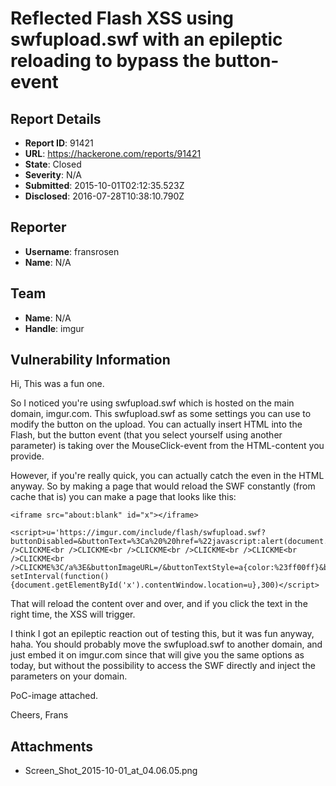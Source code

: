 # Reflected Flash XSS using swfupload.swf with an epileptic reloading to bypass the button-event

## Report Details
- **Report ID**: 91421
- **URL**: https://hackerone.com/reports/91421
- **State**: Closed
- **Severity**: N/A
- **Submitted**: 2015-10-01T02:12:35.523Z
- **Disclosed**: 2016-07-28T10:38:10.790Z

## Reporter
- **Username**: fransrosen
- **Name**: N/A

## Team
- **Name**: N/A
- **Handle**: imgur

## Vulnerability Information
Hi,
This was a fun one.

So I noticed you're using swfupload.swf which is hosted on the main domain, imgur.com. This swfupload.swf as some settings you can use to modify the button on the upload. You can actually insert HTML into the Flash, but the button event (that you select yourself using another parameter) is taking over the MouseClick-event from the HTML-content you provide.

However, if you're really quick, you can actually catch the even in the HTML anyway. So by making a page that would reload the SWF constantly (from cache that is) you can make a page that looks like this:
```
<iframe src="about:blank" id="x"></iframe>

<script>u='https://imgur.com/include/flash/swfupload.swf?buttonDisabled=&buttonText=%3Ca%20%20href=%22javascript:alert(document.domain)%22%3ECLICKME<br />CLICKME<br />CLICKME<br />CLICKME<br />CLICKME<br />CLICKME<br />CLICKME<br />CLICKME%3C/a%3E&buttonImageURL=/&buttonTextStyle=a{color:%23ff00ff}&buttonAction=-120&buttonCursor=-2';
setInterval(function(){document.getElementById('x').contentWindow.location=u},300)</script>
```

That will reload the content over and over, and if you click the text in the right time, the XSS will trigger.

I think I got an epileptic reaction out of testing this, but it was fun anyway, haha. You should probably move the swfupload.swf to another domain, and just embed it on imgur.com since that will give you the same options as today, but without the possibility to access the SWF directly and inject the parameters on your domain.

PoC-image attached.

Cheers,
Frans

## Attachments
- Screen_Shot_2015-10-01_at_04.06.05.png
